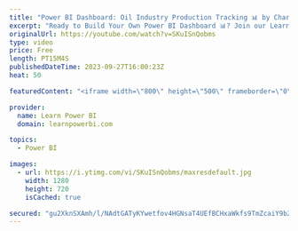 ```yaml
---
title: "Power BI Dashboard: Oil Industry Production Tracking​ 📊 by Charl Marais"
excerpt: "Ready to Build Your Own Power BI Dashboard 📊? Join our LearnPowerBI Training Program 👉 https://www.learnpowerbi.com/training  ================================ #PowerBI #PowerBIHowTo #PowerBIPro  👉 FREE Power BI Step-by-Step Tutorial http://web.learnpowerbi.com/tutorial 👉 Download Accompanying PBIX"
originalUrl: https://youtube.com/watch?v=SKuISnQobms
type: video
price: Free
length: PT15M4S
publishedDateTime: 2023-09-27T16:00:23Z
heat: 50

featuredContent: "<iframe width=\"800\" height=\"500\" frameborder=\"0\" src=\"https://www.youtube.com/embed/SKuISnQobms\" allow=\"accelerometer; autoplay; encrypted-media; gyroscope; picture-in-picture\" allowfullscreen></iframe>"

provider:
  name: Learn Power BI
  domain: learnpowerbi.com

topics:
  - Power BI

images:
  - url: https://i.ytimg.com/vi/SKuISnQobms/maxresdefault.jpg
    width: 1280
    height: 720
    isCached: true

secured: "gu2XknSXAmh/l/NAdtGATyKYwetfov4HGNsaT4UEfBCHxaWkfs9TmZcaiY9bZasIrwC4LeD8wdBfEnF7e2uqIIng4qdxkZnN2KVtgpRncIjoqdSjjM06ww05Kh5IqAi0tP25nzm3DZ7MafvwHGZH8NBXd+KIZIBg+qC1Nb5F8oCuts1Ql4+Z3tPaMVpXMBHZF7gaGRO42NqSQR+Xn99EK0/QiA8Cm3Byh9d0eNsmzbFmU9UK3SFWrVHIA9oSbYsvXNyWu8zPvaaSQmrq7HZKHELiwwu3yQFVXvtrvIK/viWoipWKlFxnyjaXU5cAkph+AB7lN+LyUUkCxq1WCh5rgDpAyvSl1SiHrbVHOeU/ZPLXXPfT2YSx1qYs9BA3RDK4bVFaCRzXyrbhBMg5BtqMlIAPNEoSp4LuB6U24lkqFrU=;D6hDCEcf1zkbIcNNgkdDog=="
---
```


